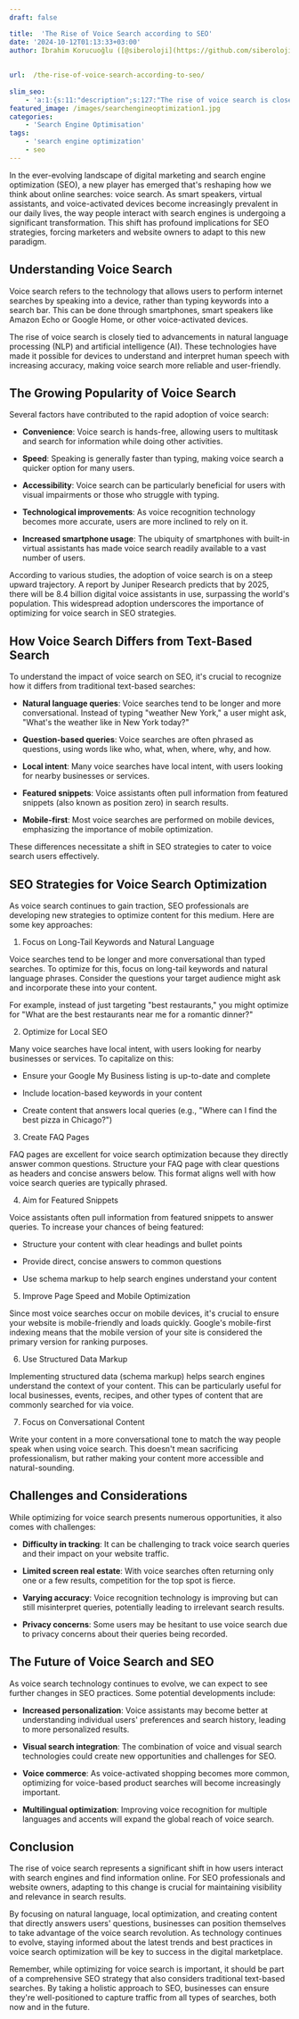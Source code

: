 ```yaml
---
draft: false

title:  'The Rise of Voice Search according to SEO'
date: '2024-10-12T01:13:33+03:00'
author: İbrahim Korucuoğlu ([@siberoloji](https://github.com/siberoloji))
 
 
url:  /the-rise-of-voice-search-according-to-seo/
 
slim_seo:
    - 'a:1:{s:11:"description";s:127:"The rise of voice search is closely tied to advancements in natural language processing (NLP) and artificial intelligence (AI).";}'
featured_image: /images/searchengineoptimization1.jpg
categories:
    - 'Search Engine Optimisation'
tags:
    - 'search engine optimization'
    - seo
---
```



In the ever-evolving landscape of digital marketing and search engine optimization (SEO), a new player has emerged that's reshaping how we think about online searches: voice search. As smart speakers, virtual assistants, and voice-activated devices become increasingly prevalent in our daily lives, the way people interact with search engines is undergoing a significant transformation. This shift has profound implications for SEO strategies, forcing marketers and website owners to adapt to this new paradigm.



## Understanding Voice Search



Voice search refers to the technology that allows users to perform internet searches by speaking into a device, rather than typing keywords into a search bar. This can be done through smartphones, smart speakers like Amazon Echo or Google Home, or other voice-activated devices.



The rise of voice search is closely tied to advancements in natural language processing (NLP) and artificial intelligence (AI). These technologies have made it possible for devices to understand and interpret human speech with increasing accuracy, making voice search more reliable and user-friendly.



## The Growing Popularity of Voice Search



Several factors have contributed to the rapid adoption of voice search:


* **Convenience**: Voice search is hands-free, allowing users to multitask and search for information while doing other activities.

* **Speed**: Speaking is generally faster than typing, making voice search a quicker option for many users.

* **Accessibility**: Voice search can be particularly beneficial for users with visual impairments or those who struggle with typing.

* **Technological improvements**: As voice recognition technology becomes more accurate, users are more inclined to rely on it.

* **Increased smartphone usage**: The ubiquity of smartphones with built-in virtual assistants has made voice search readily available to a vast number of users.




According to various studies, the adoption of voice search is on a steep upward trajectory. A report by Juniper Research predicts that by 2025, there will be 8.4 billion digital voice assistants in use, surpassing the world's population. This widespread adoption underscores the importance of optimizing for voice search in SEO strategies.



## How Voice Search Differs from Text-Based Search



To understand the impact of voice search on SEO, it's crucial to recognize how it differs from traditional text-based searches:


* **Natural language queries**: Voice searches tend to be longer and more conversational. Instead of typing "weather New York," a user might ask, "What's the weather like in New York today?"

* **Question-based queries**: Voice searches are often phrased as questions, using words like who, what, when, where, why, and how.

* **Local intent**: Many voice searches have local intent, with users looking for nearby businesses or services.

* **Featured snippets**: Voice assistants often pull information from featured snippets (also known as position zero) in search results.

* **Mobile-first**: Most voice searches are performed on mobile devices, emphasizing the importance of mobile optimization.




These differences necessitate a shift in SEO strategies to cater to voice search users effectively.



## SEO Strategies for Voice Search Optimization



As voice search continues to gain traction, SEO professionals are developing new strategies to optimize content for this medium. Here are some key approaches:



1. Focus on Long-Tail Keywords and Natural Language



Voice searches tend to be longer and more conversational than typed searches. To optimize for this, focus on long-tail keywords and natural language phrases. Consider the questions your target audience might ask and incorporate these into your content.



For example, instead of just targeting "best restaurants," you might optimize for "What are the best restaurants near me for a romantic dinner?"



2. Optimize for Local SEO



Many voice searches have local intent, with users looking for nearby businesses or services. To capitalize on this:


* Ensure your Google My Business listing is up-to-date and complete

* Include location-based keywords in your content

* Create content that answers local queries (e.g., "Where can I find the best pizza in Chicago?")




3. Create FAQ Pages



FAQ pages are excellent for voice search optimization because they directly answer common questions. Structure your FAQ page with clear questions as headers and concise answers below. This format aligns well with how voice search queries are typically phrased.



4. Aim for Featured Snippets



Voice assistants often pull information from featured snippets to answer queries. To increase your chances of being featured:


* Structure your content with clear headings and bullet points

* Provide direct, concise answers to common questions

* Use schema markup to help search engines understand your content




5. Improve Page Speed and Mobile Optimization



Since most voice searches occur on mobile devices, it's crucial to ensure your website is mobile-friendly and loads quickly. Google's mobile-first indexing means that the mobile version of your site is considered the primary version for ranking purposes.



6. Use Structured Data Markup



Implementing structured data (schema markup) helps search engines understand the context of your content. This can be particularly useful for local businesses, events, recipes, and other types of content that are commonly searched for via voice.



7. Focus on Conversational Content



Write your content in a more conversational tone to match the way people speak when using voice search. This doesn't mean sacrificing professionalism, but rather making your content more accessible and natural-sounding.



## Challenges and Considerations



While optimizing for voice search presents numerous opportunities, it also comes with challenges:


* **Difficulty in tracking**: It can be challenging to track voice search queries and their impact on your website traffic.

* **Limited screen real estate**: With voice searches often returning only one or a few results, competition for the top spot is fierce.

* **Varying accuracy**: Voice recognition technology is improving but can still misinterpret queries, potentially leading to irrelevant search results.

* **Privacy concerns**: Some users may be hesitant to use voice search due to privacy concerns about their queries being recorded.




## The Future of Voice Search and SEO



As voice search technology continues to evolve, we can expect to see further changes in SEO practices. Some potential developments include:


* **Increased personalization**: Voice assistants may become better at understanding individual users' preferences and search history, leading to more personalized results.

* **Visual search integration**: The combination of voice and visual search technologies could create new opportunities and challenges for SEO.

* **Voice commerce**: As voice-activated shopping becomes more common, optimizing for voice-based product searches will become increasingly important.

* **Multilingual optimization**: Improving voice recognition for multiple languages and accents will expand the global reach of voice search.




## Conclusion



The rise of voice search represents a significant shift in how users interact with search engines and find information online. For SEO professionals and website owners, adapting to this change is crucial for maintaining visibility and relevance in search results.



By focusing on natural language, local optimization, and creating content that directly answers users' questions, businesses can position themselves to take advantage of the voice search revolution. As technology continues to evolve, staying informed about the latest trends and best practices in voice search optimization will be key to success in the digital marketplace.



Remember, while optimizing for voice search is important, it should be part of a comprehensive SEO strategy that also considers traditional text-based searches. By taking a holistic approach to SEO, businesses can ensure they're well-positioned to capture traffic from all types of searches, both now and in the future.
